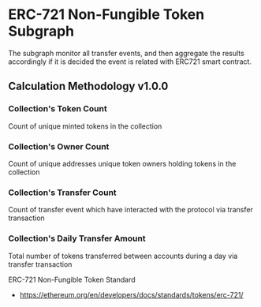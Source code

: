 # ERC-721 Non-Fungible Token Subgraph

The subgraph monitor all transfer events, and then aggregate the results accordingly if it is decided the event is related with ERC721 smart contract.

## Calculation Methodology v1.0.0

### Collection's Token Count

Count of unique minted tokens in the collection

### Collection's Owner Count

Count of unique addresses unique token owners holding tokens in the collection

### Collection's Transfer Count

Count of transfer event which have interacted with the protocol via transfer transaction

### Collection's Daily Transfer Amount

Total number of tokens transferred between accounts during a day via transfer transaction

ERC-721 Non-Fungible Token Standard

- https://ethereum.org/en/developers/docs/standards/tokens/erc-721/
